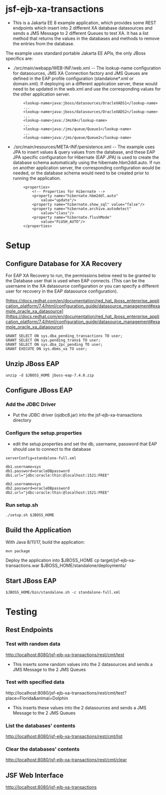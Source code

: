 # jsf-ejb-xa-transactions

- This is a Jakarta EE 8 example application, which provides some REST endpoints which insert into 2 different XA database datasources and sends a JMS Message to 2 different Queues to test XA.  It has a list method that returns the values in the databases and methods to remove the entries from the database.

The example uses standard portable Jakarta EE APIs, the only JBoss specifics are:

- ./src/main/webapp/WEB-INF/web.xml
-- The lookup-name configuration for datasources, JMS XA Connection factory and JMS Queues are defined in the EAP profile configuration (standalone*.xml or domain.xml).  If deploying on a different application server, these would need to be updated in the web.xml and use the corresponding values for the other application server.

~~~
        <lookup-name>java:jboss/datasources/OracleXADS1</lookup-name>
        ...
        <lookup-name>java:jboss/datasources/OracleXADS2</lookup-name>
        ...
        <lookup-name>java:/JmsXA</lookup-name>
        ...
        <lookup-name>java:/jms/queue/Queue1</lookup-name>
        ...
        <lookup-name>java:/jms/queue/Queue2</lookup-name>
~~~


- ./src/main/resources/META-INF/persistence.xml
-- The example uses JPA to insert values & query values from the database, and these EAP JPA specific configuration for Hibernate (EAP JPA) is used to create the database schema automatically using the hibernate.hbm2ddl.auto.  If run on another application server, the corresponding configuration would be needed, or the database schema would need to be created prior to running the application.

~~~
        <properties>
            <!-- Properties for Hibernate -->
            <property name="hibernate.hbm2ddl.auto"
                value="update"/>
            <property name="hibernate.show_sql" value="false"/>
            <property name="hibernate.archive.autodetect"
                value="class"/>
            <property name="hibernate.flushMode"
                value="FLUSH_AUTO"/>
        </properties>
~~~


# Setup

## Configure Database for XA Recovery

For EAP XA Recovery to run, the permissions below need to be granted to the Database user that is used when EAP connects.  (This can be the username in the XA datasource configuration or you can specify a different user for recovery in the EAP datasource configuration).

[https://docs.redhat.com/en/documentation/red_hat_jboss_enterprise_application_platform/7.4/html/configuration_guide/datasource_management#example_oracle_xa_datasource](https://docs.redhat.com/en/documentation/red_hat_jboss_enterprise_application_platform/7.4/html/configuration_guide/datasource_management#example_oracle_xa_datasource)

~~~
GRANT SELECT ON sys.dba_pending_transactions TO user;
GRANT SELECT ON sys.pending_trans$ TO user;
GRANT SELECT ON sys.dba_2pc_pending TO user;
GRANT EXECUTE ON sys.dbms_xa TO user;
~~~

## Unzip JBoss EAP

~~~
unzip -d $JBOSS_HOME jboss-eap-7.4.0.zip
~~~

## Configure JBoss EAP

### Add the JDBC Driver

- Put the JDBC driver (ojdbc8.jar) into the jsf-ejb-xa-transactions directory

### Configure the setup.properties

- edit the setup.properties and set the db, username, password that EAP should use to connect to the database

~~~
serverConfig=standalone-full.xml

db1.username=sys
db1.password=oracleDBpassword
db1.url="jdbc:oracle:thin:@localhost:1521:FREE"

db2.username=sys
db2.password=oracleDBpassword
db2.url="jdbc:oracle:thin:@localhost:1521:FREE"
~~~

### Run setup.sh

~~~
./setup.sh $JBOSS_HOME
~~~

## Build the Application

With Java 8/11/17, build the application:

~~~
mvn package
~~~

Deploy the application into $JBOSS_HOME
cp target/jsf-ejb-xa-transactions.war $JBOSS_HOME/standalone/deployments/


## Start JBoss EAP

~~~
$JBOSS_HOME/bin/standalone.sh -c standalone-full.xml
~~~

# Testing

## Rest Endpoints

### Test with random data

[http://localhost:8080/jsf-ejb-xa-transactions/rest/cmt/test](http://localhost:8080/jsf-ejb-xa-transactions/rest/cmt/test)

- This inserts some random values into the 2 datasources and sends a JMS Message to the 2 JMS Queues

### Test with specified data

http://localhost:8080/jsf-ejb-xa-transactions/rest/cmt/test?place=Florida&animal=Dolphin

- This inserts these values into the 2 datasources and sends a JMS Message to the 2 JMS Queues

### List the databases' contents

[http://localhost:8080/jsf-ejb-xa-transactions/rest/cmt/list](http://localhost:8080/jsf-ejb-xa-transactions/rest/cmt/list)

### Clear the databases' contents

[http://localhost:8080/jsf-ejb-xa-transactions/rest/cmt/clear](http://localhost:8080/jsf-ejb-xa-transactions/rest/cmt/clear)

## JSF Web Interface

[http://localhost:8080/jsf-ejb-xa-transactions](http://localhost:8080/jsf-ejb-xa-transactions)